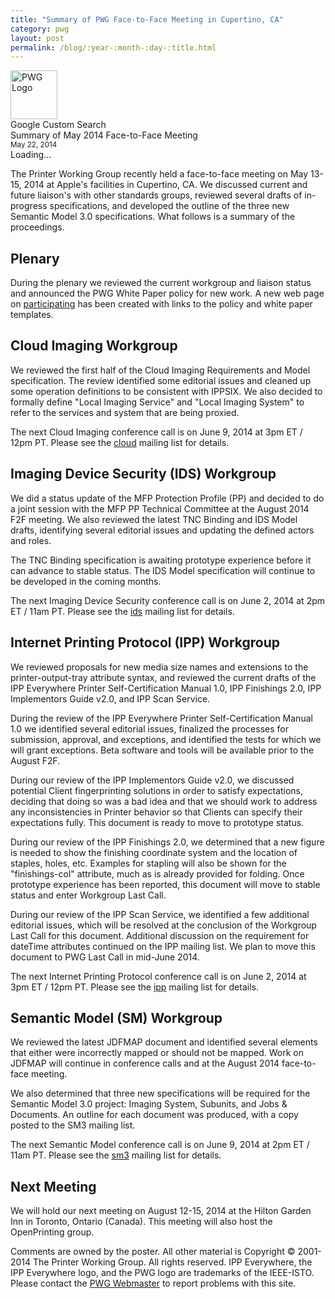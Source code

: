 ```yaml
---
title: "Summary of PWG Face-to-Face Meeting in Cupertino, CA"
category: pwg
layout: post
permalink: /blog/:year-:month-:day-:title.html
---
```


<!DOCTYPE html>
<html>
  <head>
    <meta http-equiv="X-UA-Compatible" content="IE=9">
    <title>Summary of May 2014 Face-to-Face Meeting - Printer Working Group</title>
    <meta http-equiv="Content-Type" content="text/html; charset=UTF-8">
    <meta name="viewport" content="width=device-width">
    <link rel="stylesheet" href="http://www.google.com/cse/style/look/default.css" type="text/css">
    <link rel="stylesheet" type="text/css" href="../pwg.css">
    <link rel="shortcut icon" href="../pwg.png" type="image/png">
    <script type="text/javascript" src="http://www.google.com/jsapi"></script>
    <script type="text/javascript" src="../pwg.js"></script>
  </head>
  <body onload="load_sidebar('../');">
    <div id="PWGPage">
      <div id="PWGHeader">
        <div id="PWGHeaderBody">
          <div id="PWGLogo"><img src="../pwg.png" alt="PWG Logo" height="78" width="75"></div>
          <div id="PWGSearchForm">Google Custom Search</div>
          <div id="PWGTitle">Summary of May 2014 Face-to-Face Meeting<br>
          <small>May 22, 2014</small></div>
        </div>
      </div>
      <div id="PWGBody">
        <div id="PWGSearchResults"></div>
        <div id="PWGSideBar">
          <div id="PWGSideBody">Loading...</div>
        </div>
        <div id="PWGContent">
          <div id="PWGContentBody">
             <p>The Printer Working Group recently held a face-to-face meeting on May 13-15, 2014 at Apple's facilities in Cupertino, CA. We discussed current and future liaison's with other standards groups, reviewed several drafts of in-progress specifications, and developed the outline of the three new Semantic Model 3.0 specifications. What follows is a summary of the proceedings.</p>
             <h2>Plenary</h2>
             <p>During the plenary we reviewed the current workgroup and liaison status and announced the PWG White Paper policy for new work. A new web page on <a href="../chair/participating.html">participating</a> has been created with links to the policy and white paper templates.</p>
             <h2>Cloud Imaging Workgroup</h2>
             <p>We reviewed the first half of the Cloud Imaging Requirements and Model specification. The review identified some editorial issues and cleaned up some operation definitions to be consistent with IPPSIX. We also decided to formally define "Local Imaging Service" and "Local Imaging System" to refer to the services and system that are being proxied.</p>
             <p>The next Cloud Imaging conference call is on June 9, 2014 at 3pm ET / 12pm PT. Please see the <a href="../mailman/listinfo/cloud">cloud</a> mailing list for details.</p>
             <h2>Imaging Device Security (IDS) Workgroup</h2>
             <p>We did a status update of the MFP Protection Profile (PP) and decided to do a joint session with the MFP PP Technical Committee at the August 2014 F2F meeting. We also reviewed the latest TNC Binding and IDS Model drafts, identifying several editorial issues and updating the defined actors and roles.</p>
             <p>The TNC Binding specification is awaiting prototype experience before it can advance to stable status. The IDS Model specification will continue to be developed in the coming months.</p>
             <p>The next Imaging Device Security conference call is on June 2, 2014 at 2pm ET / 11am PT. Please see the <a href="../mailman/listinfo/ids">ids</a> mailing list for details.</p>
             <h2>Internet Printing Protocol (IPP) Workgroup</h2>
             <p>We reviewed proposals for new media size names and extensions to the printer-output-tray attribute syntax, and reviewed the current drafts of the IPP Everywhere Printer Self-Certification Manual 1.0, IPP Finishings 2.0, IPP Implementors Guide v2.0, and IPP Scan Service.</p>
             <p>During the review of the IPP Everywhere Printer Self-Certification Manual 1.0 we identified several editorial issues, finalized the processes for submission, approval, and exceptions, and identified the tests for which we will grant exceptions. Beta software and tools will be available prior to the August F2F.</p>
             <p>During our review of the IPP Implementors Guide v2.0, we discussed potential Client fingerprinting solutions in order to satisfy expectations, deciding that doing so was a bad idea and that we should work to address any inconsistencies in Printer behavior so that Clients can specify their expectations fully. This document is ready to move to prototype status.</p>
             <p>During our review of the IPP Finishings 2.0, we determined that a new figure is needed to show the finishing coordinate system and the location of staples, holes, etc. Examples for stapling will also be shown for the "finishings-col" attribute, much as is already provided for folding. Once prototype experience has been reported, this document will move to stable status and enter Workgroup Last Call.</p>
             <p>During our review of the IPP Scan Service, we identified a few additional editorial issues, which will be resolved at the conclusion of the Workgroup Last Call for this document. Additional discussion on the requirement for dateTime attributes continued on the IPP mailing list. We plan to move this document to PWG Last Call in mid-June 2014.</p>
             <p>The next Internet Printing Protocol conference call is on June 2, 2014 at 3pm ET / 12pm PT. Please see the <a href="../mailman/listinfo/ipp">ipp</a> mailing list for details.</p>
             <h2>Semantic Model (SM) Workgroup</h2>
             <p>We reviewed the latest JDFMAP document and identified several elements that either were incorrectly mapped or should not be mapped. Work on JDFMAP will continue in conference calls and at the August 2014 face-to-face meeting.</p>
             <p>We also determined that three new specifications will be required for the Semantic Model 3.0 project: Imaging System, Subunits, and Jobs &amp; Documents. An outline for each document was produced, with a copy posted to the SM3 mailing list.</p>
             <p>The next Semantic Model conference call is on June 9, 2014 at 2pm ET / 11am PT. Please see the <a href="../mailman/listinfo/sm3">sm3</a> mailing list for details.</p>
             <h2>Next Meeting</h2>
             <p>We will hold our next meeting on August 12-15, 2014 at the Hilton Garden Inn in Toronto, Ontario (Canada). This meeting will also host the OpenPrinting group.</p>
          </div>
        </div>
      </div>
      <div id="PWGFooter">
        <div id="PWGFooterBody">Comments are owned by the poster. All
          other material is Copyright © 2001-2014 The Printer Working
          Group. All rights reserved. IPP Everywhere, the IPP Everywhere logo, and the PWG logo are trademarks of the IEEE-ISTO. Please contact the <a
            href="mailto:webmaster@pwg.org">PWG Webmaster</a> to report
          problems with this site.</div>
      </div>
    </div>
  </body>
</html>

